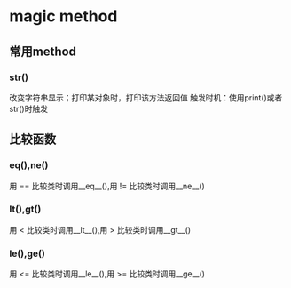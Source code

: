 
# magic method

## 常用method

### __str__()

改变字符串显示；打印某对象时，打印该方法返回值
触发时机：使用print()或者str()时触发

## 比较函数

### __eq__(),__ne__()

用 == 比较类时调用__eq__(),用 != 比较类时调用__ne__()

### __lt__(),__gt__()

用 < 比较类时调用__lt__(),用 > 比较类时调用__gt__()

### __le__(),__ge__()

用 <= 比较类时调用__le__(),用 >= 比较类时调用__ge__()
